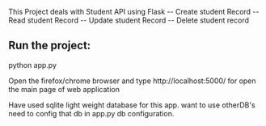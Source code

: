 This Project deals with Student API using Flask
-- Create student Record
-- Read student Record
-- Update student Record
-- Delete student record

Run the project:
--------------

python app.py


Open the firefox/chrome browser and type http://localhost:5000/ for open the main page of
	web application

Have used sqlite light weight database for this app.
want to use otherDB's need to config that db in app.py db configuration.  
